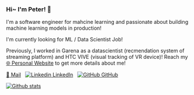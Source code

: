 ### Hi~ I'm Peter! 👋

I'm a software engineer for mahcine learning and passionate about building machine learning models in production!

I'm currently looking for ML / Data Scientist Job!

Previously, I worked in Garena as a datascientist (recmendation system of streaming platform) and HTC VIVE (visual tracking of VR device)!
Reach my [:globe_with_meridians: Personal Website](https://peteryux.github.io/) to get more details about me!

<!-- - mail: peter124574@gmail.com -->
[:e-mail: Mail](https://www.linkedin.com/in/kuan-yu-huang/)
&nbsp;
[![Linkedin](https://i.stack.imgur.com/gVE0j.png) LinkedIn](https://www.linkedin.com/in/kuan-yu-huang/)
&nbsp;
[![GitHub](https://i.stack.imgur.com/tskMh.png) GitHub](https://github.com/peteryuX)

[![Github stats](https://github-readme-stats.vercel.app/api?username=peteryuX&show_icons=true&theme=tokyonight)](https://github.com/anuraghazra/github-readme-stats)

<!--
**peteryuX/peteryuX** is a ✨ _special_ ✨ repository because its `README.md` (this file) appears on your GitHub profile.

Here are some ideas to get you started:

- 🔭 I’m currently working on ...
- 🌱 I’m currently learning ...
- 👯 I’m looking to collaborate on ...
- 🤔 I’m looking for help with ...
- 💬 Ask me about ...
- 📫 How to reach me: ...
- 😄 Pronouns: ...
- ⚡ Fun fact: ...
-->
